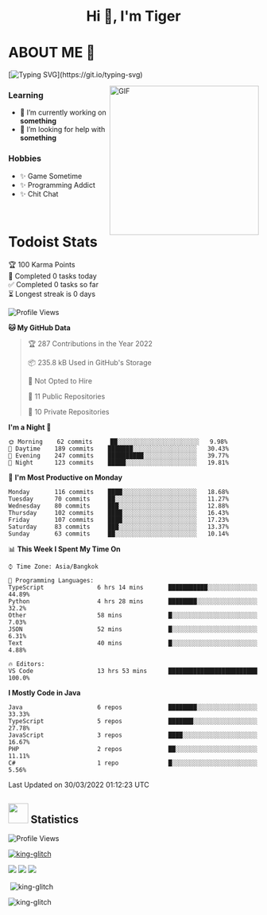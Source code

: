 <h1 align="center">Hi 👋, I'm Tiger</h1>




# ABOUT ME 💬

[![Typing SVG](https://readme-typing-svg.herokuapp.com?color=22F771&vCenter=true&lines=A+perssionate+developer+from+nowhere.)](https://git.io/typing-svg)

<img hight="200px" width="300px" alt="GIF" align="right" src="https://media.giphy.com/media/LmNwrBhejkK9EFP504/giphy.gif">

### Learning
- 🔭 I’m currently working on **something**
- 🤝 I’m looking for help with **something**

### Hobbies
- ✨ Game Sometime
- ✨ Programming Addict
- ✨ Chit Chat

</br>


# Todoist Stats

<!-- TODO-IST:START -->
🏆  100 Karma Points           
🌸  Completed 0 tasks today           
✅  Completed 0 tasks so far           
⏳  Longest streak is 0 days
<!-- TODO-IST:END -->

<!--START_SECTION:waka-->
![Profile Views](http://img.shields.io/badge/Profile%20Views-1-blue)

**🐱 My GitHub Data** 

> 🏆 287 Contributions in the Year 2022
 > 
> 📦 235.8 kB Used in GitHub's Storage 
 > 
> 🚫 Not Opted to Hire
 > 
> 📜 11 Public Repositories 
 > 
> 🔑 10 Private Repositories  
 > 
**I'm a Night 🦉** 

```text
🌞 Morning    62 commits     ██░░░░░░░░░░░░░░░░░░░░░░░   9.98% 
🌆 Daytime    189 commits    ███████░░░░░░░░░░░░░░░░░░   30.43% 
🌃 Evening    247 commits    ██████████░░░░░░░░░░░░░░░   39.77% 
🌙 Night      123 commits    █████░░░░░░░░░░░░░░░░░░░░   19.81%

```
📅 **I'm Most Productive on Monday** 

```text
Monday       116 commits    ████░░░░░░░░░░░░░░░░░░░░░   18.68% 
Tuesday      70 commits     ██░░░░░░░░░░░░░░░░░░░░░░░   11.27% 
Wednesday    80 commits     ███░░░░░░░░░░░░░░░░░░░░░░   12.88% 
Thursday     102 commits    ████░░░░░░░░░░░░░░░░░░░░░   16.43% 
Friday       107 commits    ████░░░░░░░░░░░░░░░░░░░░░   17.23% 
Saturday     83 commits     ███░░░░░░░░░░░░░░░░░░░░░░   13.37% 
Sunday       63 commits     ██░░░░░░░░░░░░░░░░░░░░░░░   10.14%

```


📊 **This Week I Spent My Time On** 

```text
⌚︎ Time Zone: Asia/Bangkok

💬 Programming Languages: 
TypeScript               6 hrs 14 mins       ███████████░░░░░░░░░░░░░░   44.89% 
Python                   4 hrs 28 mins       ████████░░░░░░░░░░░░░░░░░   32.2% 
Other                    58 mins             █░░░░░░░░░░░░░░░░░░░░░░░░   7.03% 
JSON                     52 mins             █░░░░░░░░░░░░░░░░░░░░░░░░   6.31% 
Text                     40 mins             █░░░░░░░░░░░░░░░░░░░░░░░░   4.88%

🔥 Editors: 
VS Code                  13 hrs 53 mins      █████████████████████████   100.0%

```

**I Mostly Code in Java** 

```text
Java                     6 repos             ████████░░░░░░░░░░░░░░░░░   33.33% 
TypeScript               5 repos             ███████░░░░░░░░░░░░░░░░░░   27.78% 
JavaScript               3 repos             ████░░░░░░░░░░░░░░░░░░░░░   16.67% 
PHP                      2 repos             ██░░░░░░░░░░░░░░░░░░░░░░░   11.11% 
C#                       1 repo              █░░░░░░░░░░░░░░░░░░░░░░░░   5.56%

```



 Last Updated on 30/03/2022 01:12:23 UTC
<!--END_SECTION:waka-->

## <img height="40" src="https://raw.githubusercontent.com/innng/innng/master/assets/kyubey.gif"/> Statistics

![Profile Views](https://komarev.com/ghpvc/?username=king-glitch)  

<p align="left"> 
 <a href="https://github.com/ryo-ma/github-profile-trophy">
  <img src="https://github-profile-trophy.vercel.app/?username=king-glitch&theme=dracula" alt="king-glitch" />
 </a> </p>

![](https://github-profile-summary-cards.vercel.app/api/cards/profile-details?username=king-glitch&theme=dracula)
![](https://github-profile-summary-cards.vercel.app/api/cards/stats?username=king-glitch&theme=dracula) 
![](https://github-profile-summary-cards.vercel.app/api/cards/productive-time?username=king-glitch&theme=dracula)


<p>&nbsp;<img align="center" src="https://github-readme-stats.vercel.app/api?username=king-glitch&theme=dracula" alt="king-glitch" /></p>

<p><img align="center" src="https://github-readme-streak-stats.herokuapp.com/?user=king-glitch&theme=dracula" alt="king-glitch" /></p>
